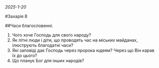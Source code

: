 _2025-1-20_

#Захарія 8

##Часи благословенні.
1. Чого хоче Господь для свого народу?
2. Як літні люди і діти, що проводять час на міських майданах, ілюструють благодатні часи?
3. Які заповіді дає  Господь через пророка юдеям? Через що Він карав їх до цього?
4. Що планує Бог для інших народів?

